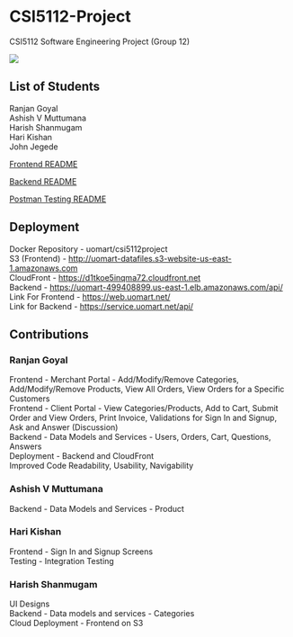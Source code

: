 # CSI5112-Project
CSI5112 Software Engineering Project (Group 12)

<div style="align:center">
<a href="https://github.com/ranjan98/CSI5112ProjectG12/graphs/contributors">
  <img src="https://contrib.rocks/image?repo=ranjan98/CSI5112ProjectG12" />
</a> </div>

## List of Students
Ranjan Goyal\
Ashish V Muttumana\
Harish Shanmugam\
Hari Kishan\
John Jegede

[Frontend README](https://github.com/ranjan98/CSI5112ProjectG12/blob/main/frontend/README.md)
  
[Backend README](https://github.com/ranjan98/CSI5112ProjectG12/blob/main/aspnet/README.md)

[Postman Testing README](https://github.com/ranjan98/CSI5112ProjectG12/blob/main/aspnet/testing/README.md)

## Deployment
Docker Repository - uomart/csi5112project \
S3 (Frontend) - http://uomart-datafiles.s3-website-us-east-1.amazonaws.com \
CloudFront - https://d1tkoe5inqma72.cloudfront.net \
Backend - https://uomart-499408899.us-east-1.elb.amazonaws.com/api/ \
Link For Frontend - https://web.uomart.net/ \
Link for Backend - https://service.uomart.net/api/  


## Contributions

### Ranjan Goyal
Frontend - Merchant Portal - Add/Modify/Remove Categories, Add/Modify/Remove Products, View All Orders, View Orders for a Specific Customers\
Frontend - Client Portal - View Categories/Products, Add to Cart, Submit Order and View Orders, Print Invoice, Validations for Sign In and Signup, Ask and Answer (Discussion) \
Backend - Data Models and Services - Users, Orders, Cart, Questions, Answers\
Deployment - Backend and CloudFront\
Improved Code Readability, Usability, Navigability

### Ashish V Muttumana
Backend - Data Models and Services - Product

### Hari Kishan
Frontend - Sign In and Signup Screens\
Testing - Integration Testing

### Harish Shanmugam
UI Designs\
Backend - Data models and services - Categories\
Cloud Deployment - Frontend on S3

